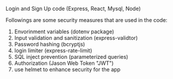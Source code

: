 Login and Sign Up code (Express, React, Mysql, Node)

Followings are some security measures that are used in the code:

1. Envorinment variables (dotenv package)
2. Input validation and sanitization (express-validtor)
3. Password hashing (bcryptjs)
4. login limiter (express-rate-limit)
5. SQL inject prevention (parameterized queries)
6. Authorization (Jason Web Token "JWT")
7. use helmet to enhance security for the app
